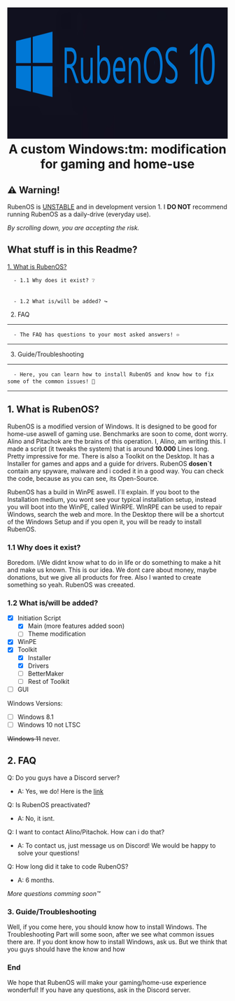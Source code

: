 <h1 align="center">
  <img src="https://github.com/WorldOFWindows/RubenOS/blob/main/rubenos_banner.png?raw=true" width="1500" height="300" />
A custom Windows:tm: modification for gaming and home-use
  
 
## ⚠️ Warning!

RubenOS is [UNSTABLE](https://example.org) and in development version 1. I **DO NOT** recommend running RubenOS as a daily-drive (everyday use). 

  *By scrolling down, you are accepting the risk.*

  
## What stuff is in this Readme?
  
   [1. What is RubenOS?](https://example.org)
      
  
      - 1.1 Why does it exist? ❔
      
  
      - 1.2 What is/will be added? ↪️

   2. FAQ
   ***
      - The FAQ has questions to your most asked answers! ♾️
   ***
   3. Guide/Troubleshooting
   ***
      - Here, you can learn how to install RubenOS and know how to fix some of the common issues! 🔨
   ***

  
  ## 1. What is RubenOS?
      
RubenOS is a modified version of Windows. It is designed to be good for home-use aswell of gaming use. Benchmarks are soon to come, dont worry. Alino and Pitachok are the brains of this operation. I, Alino, am writing this. I made a script (it tweaks the system) that is around **10.000** Lines long. Pretty impressive for me. There is also a Toolkit on the Desktop. It has a Installer for games and apps and a guide for drivers. RubenOS **dosen`t** contain any spyware, malware and i coded it in a good way. You can check the code, because as you can see, its Open-Source.  

RubenOS has a build in WinPE aswell. I`ll explain. If you boot to the Installation medium, you wont see your typical installation setup, instead you will boot into the WinPE, called WinRPE. WInRPE can be used to repair Windows, search the web and more. In the Desktop there will be a shortcut of the Windows Setup and if you open it, you will be ready to install RubenOS.
  
  ### 1.1 Why does it exist?
  
Boredom. I/We didnt know what to do in life or do something to make a hit and make us known. This is our idea. We dont care about money, maybe donations, but we give all products for free. Also I wanted to create something so yeah. RubenOS was creeated.
  

 ### 1.2 What is/will be added?
  
- [x] Initiation Script
   - [x] Main (more features added soon)
   - [ ] Theme modification
- [x] WinPE
- [X] Toolkit
   - [X] Installer
   - [X] Drivers
   - [ ] BetterMaker
   - [ ] Rest of Toolkit
- [ ] GUI
  
Windows Versions:

- [ ] Windows 8.1
- [ ] Windows 10 not LTSC

~~Windows 11~~ never.
  
## 2. FAQ
  
Q: Do you guys have a Discord server?
+ A: Yes, we do! Here is the [link](https://discord.gg/nAtm3TFG4v)
  
Q: Is RubenOS preactivated?
+ A: No, it isnt.
  
Q: I want to contact Alino/Pitachok. How can i do that?
+ A: To contact us, just message us on Discord! We would be happy to solve your questions!
  
Q: How long did it take to code RubenOS?
+ A: 6 months.

*More questions comming soon:tm:*
  
### 3. Guide/Troubleshooting
  
Well, if you come here, you should know how to install Windows. The Troubleshooting Part will some soon, after we see what common issues there are.
If you dont know how to install Windows, ask us. But we think that you guys should have the know and how

### End
  
We hope that RubenOS will make your gaming/home-use experience wonderful! If you have any questions, ask in the Discord server.
  
